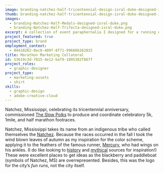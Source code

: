```yaml
---
image: branding-natchez-half-tricentennial-design-isral-duke-designed-isral-duke.png
thumb: branding-natchez-half-tricentennial-design-isral-duke-designed-isral-duke-t.png
images:
  - branding-Natchez-Half-Medals-designed-isral-duke.png
  - branding-Natchez-Half-Trifecta-designed-isral-duke.png
excerpt: A collection of event paraphernalia I designed for a running event celebrating a civic anniversary.
project_featured: true
project_type: brand
employment_context:
  - 04410262-0ec0-409f-8f71-99660b262015
title: Marathon Marketing Collateral
id: 53619c3d-7815-4e12-baf9-1895382f867f
project_roles:
  - graphic-designer
project_type:
  - marketing-assets
  - shirt
skills:
  - graphic-design
  - adobe-creative-cloud
---
```

<p>Natchez, Mississippi, celebrating its tricentennial anniversary, commissioned <a href="http://theslowpolks.com/" target="_blank">The Slow Polks</a> to produce and coordinate celebratory 5k, 1mile, and half marathon footraces.
</p>
<p>Natchez, Mississippi takes its name from an indigenous tribe who called themselves the <a href="https://en.wikipedia.org/wiki/Natchez_people" target="_blank">Natchez</a>. Because the races occurred in the fall I took the wind blown leaves of autumn as my inspiration for the color scheme, applying it to the feathers of the famous runner, <a href="https://en.wikipedia.org/wiki/Mercury_(mythology)" target="_blank">Mercury</a>, who had wings on his ankles. (I do like looking to <a href="/work-samples/book-cover-zombie-and-human-history" target="_blank">history</a> and <a href="/work-samples/wine-label" target="_blank">mythical</a> sources for inspiration!) These were excellent places to get ideas as the blackberry and paddleboat (symbols of Natchez, MS) are overrepresented. Besides, this was the logo for the city’s <em>fun runs</em>, not the city itself.
</p>
